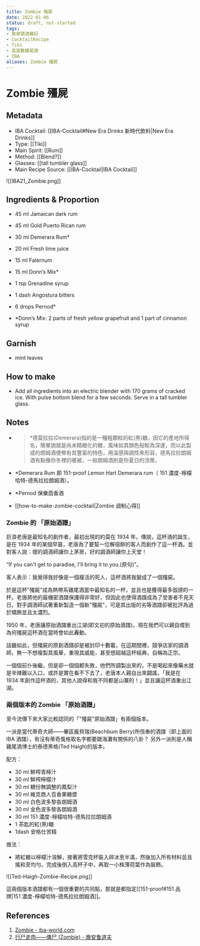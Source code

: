 ```yaml
---
title: Zombie 殭屍
date: 2022-01-06
status: draft, not-started
tags:
- 居家調酒雜記
- CocktailRecipe
- Tiki
- 高度數雞尾酒
- IBA
aliases: Zombie 殭屍
---
```

# Zombie 殭屍

## Metadata
- IBA Cocktail: [[IBA-Cocktail#New Era Drinks 新時代飲料|New Era Drinks]]
- Type: [[Tiki]]
- Main Spirit: [[Rum]]
- Method: [[Blend?]]
- Glasses: [[tall tumbler glass]]
- Main Recipe Source: [[IBA-Cocktail|IBA Cocktail]]

![[IBA21_Zombie.png]]

## Ingredients & Proportion
- 45 ml Jamaican dark rum
- 45 ml Gold Puerto Rican rum
- 30 ml Demerara Rum*
- 20 ml Fresh lime juice
- 15 ml Falernum
- 15 ml Donn’s Mix*
- 1 tsp Grenadine syrup
- 1 dash Angostura bitters
- 6 drops Pernod*

- *Donn’s Mix: 2 parts of fresh yellow grapefruit and 1 part of cinnamon syrup

## Garnish
- mint leaves

## How to make
- Add all ingredients into an electric blender with 170 grams of cracked ice. With pulse bottom blend for a few seconds. Serve in a tall tumbler glass.

## Notes
- >*德莫拉拉(Demerara)指的是一種粗顆粒的紅(黑)糖，因它的產地所得名，簡單說就是尚未精緻化的糖，風味如其顏色般較為深邃，而以此製成的朗姆酒便帶有其豐富的特色，用溫感與調性來形容，德馬拉拉朗姆酒有點像你冬裡的暖被，一般朗姆酒則是你夏日的涼蓆。

- *Demerara Rum 即  151-proof Lemon Hart Demerara rum（ 151 濃度-檸檬哈特-德馬拉拉朗姆酒）。
- *Pernod 保樂茴香酒
- [[how-to-make-zombie-cocktail|Zombie 调制心得]]

### Zombie 的 「原始酒譜」
巨浪老唐是最知名的創作者，最初出現的約莫在 1934 年。傳說，這杯酒的誕生，是在 1934 年的某個早晨，老唐為了要幫一位解宿醉的客人而創作了這一杯酒。並對客人說：壞的調酒師讓你上茅房，好的調酒師讓你上天堂！

“If you can't get to paradise, I'll bring it to you.(原句)”。

客人表示：我覺得我好像是一個複活的死人，這杯酒將我變成了一個殭屍。

於是這杯"殭屍"成為熱帶系雞尾酒當中最知名的一杯，並且也是獲得最多毀謗的一杯。老唐將他的最機密酒譜保護得非常好，但因此也使得酒譜成為了受害者不見天日。對手調酒師試著重新製造一個新"殭屍"，可是其出版的劣等酒譜卻被批評為過於矯飾並且太濃烈。

1950 年，老唐讓原始酒譜重出江湖(即文初的原始酒譜)。現在我們可以親自嚐到為何殭屍這杯酒在當時會如此轟動。

話雖如此，但殭屍的原創酒譜卻是被封印十數載，在這期間裡，競爭店家的調酒師，無一不想複製其風華，重現其威能，甚至想超越這杯經典，自稱為正宗。

一個個前仆後繼，但是卻一個個都失敗，他們所調製出來的，不是喝起來像藥水就是辛辣難以入口，或許是實在看不下去了，老唐本人親自出來闢謠，「我是在 1934 年創作這杯酒的，其他人說得和我不同都是山寨的！」並且讓這杯酒重出江湖。

### 兩個版本的 Zombie 「原始酒譜」
至今流傳下來大家比較認同的「"殭屍"原始酒譜」有兩個版本。

一派是當代蒂奇大師——畢區龐貝瑞(Beachbum Berry)所信奉的酒譜（即上面的 IBA 酒譜），有沒有蒂奇風格取名字都要跟海灘有關係的八卦？
另外一派則是人稱雞尾酒博士的泰德黑格(Ted Haigh)的版本。

配方：
- 30 ml 鮮榨青檸汁
- 30 ml 鮮榨檸檬汁
- 30 ml 糖份無調整的鳳梨汁
- 30 ml 維克商人百香果糖漿
- 30 ml 白色波多黎各朗姆酒
- 30 ml 金色波多黎各朗姆酒
- 30 ml 151 濃度-檸檬哈特-德馬拉拉朗姆酒
- 1 茶匙的紅(黑)糖
- 1dash 安格仕苦精

做法：
- 將紅糖以檸檬汁溶解，接著將雪克杯裝入碎冰至半滿，然後加入所有材料並且搖和至均勻。完成後倒入高杯子中，再取一小株薄荷葉作為裝飾。

![[Ted-Haigh-Zombie-Recipe.png]]

這兩個版本酒譜都有一個很重要的共同點，那就是都指定[[151-proof#151 品牌|151 濃度-檸檬哈特-德馬拉拉朗姆酒]]。

## References
1.  [Zombie - iba-world.com](https://iba-world.com/zombie/)
2.  [行尸走肉——僵尸 (Zombie) - 晚安鲁道夫](https://mp.weixin.qq.com/s/z7RTnAdX_brL3WIacCwVBQ)
